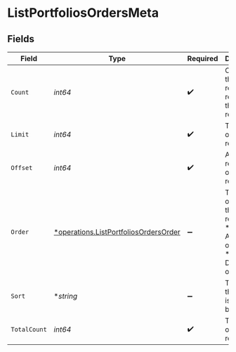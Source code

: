 # ListPortfoliosOrdersMeta


## Fields

| Field                                                                                         | Type                                                                                          | Required                                                                                      | Description                                                                                   |
| --------------------------------------------------------------------------------------------- | --------------------------------------------------------------------------------------------- | --------------------------------------------------------------------------------------------- | --------------------------------------------------------------------------------------------- |
| `Count`                                                                                       | *int64*                                                                                       | :heavy_check_mark:                                                                            | Count of the resources returned in the response.                                              |
| `Limit`                                                                                       | *int64*                                                                                       | :heavy_check_mark:                                                                            | Total limit of the response.                                                                  |
| `Offset`                                                                                      | *int64*                                                                                       | :heavy_check_mark:                                                                            | Amount of resource to offset in the response.                                                 |
| `Order`                                                                                       | [*operations.ListPortfoliosOrdersOrder](../../models/operations/listportfoliosordersorder.md) | :heavy_minus_sign:                                                                            | The ordering of the response.<br/>* ASC - Ascending order<br/>* DESC - Descending order       |
| `Sort`                                                                                        | **string*                                                                                     | :heavy_minus_sign:                                                                            | The field that the list is sorted by.                                                         |
| `TotalCount`                                                                                  | *int64*                                                                                       | :heavy_check_mark:                                                                            | Total count of all the resources.                                                             |